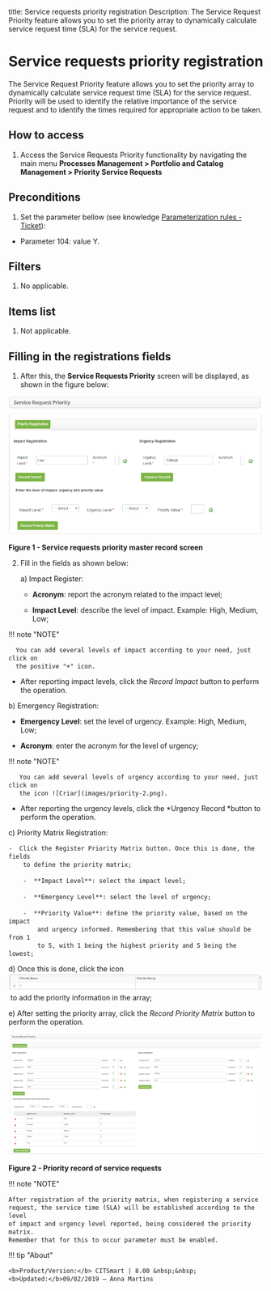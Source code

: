 title: Service requests priority registration
Description: The Service Request Priority feature allows you to set the priority array to dynamically calculate service request time (SLA) for the service request. 

# Service requests priority registration

The Service Request Priority feature allows you to set the priority array to
dynamically calculate service request time (SLA) for the service request.
Priority will be used to identify the relative importance of the service request
and to identify the times required for appropriate action to be taken.

How to access
-------------

1.  Access the Service Requests Priority functionality by navigating the main
    menu **Processes Management > Portfolio and Catalog Management > Priority
    Service Requests**

Preconditions
-------------

1.  Set the parameter bellow (see knowledge [Parameterization rules -
    Ticket][1]):

-   Parameter 104: value Y.

Filters
-------

1.  No applicable.

Items list
----------

1.  Not applicable.

Filling in the registrations fields
-----------------------------------

1.  After this, the **Service Requests Priority** screen will be displayed, as
    shown in the figure below:

   ![Criar](images/priority-1.png)
   
   **Figure 1 - Service requests priority master record screen**

2.  Fill in the fields as shown below:

    a)  Impact Register:

       -  **Acronym**: report the acronym related to the impact level;

       -  **Impact Level**: describe the level of impact. Example: High,
            Medium, Low;

   !!! note "NOTE"

      You can add several levels of impact according to your need, just click on
      the positive "+" icon.

-   After reporting impact levels, click the *Record Impact* button to perform
    the operation.

   b)  Emergency Registration:

   -  **Emergency Level**: set the level of urgency. Example: High, Medium,
        Low;

   -  **Acronym**: enter the acronym for the level of urgency;

   !!! note "NOTE"

       You can add several levels of urgency according to your need, just click on
       the icon ![Criar](images/priority-2.png).  

-   After reporting the urgency levels, click the *Urgency Record *button to
    perform the operation.

   c)  Priority Matrix Registration:

    -  Click the Register Priority Matrix button. Once this is done, the fields
        to define the priority matrix;

        -  **Impact Level**: select the impact level;

        -  **Emergency Level**: select the level of urgency;

        -  **Priority Value**: define the priority value, based on the impact
            and urgency informed. Remembering that this value should be from 1
            to 5, with 1 being the highest priority and 5 being the lowest;

   d)  Once this is done, click the icon ![Criar](images/priority-2.png) to add the priority information in the
    array;

   e)  After setting the priority array, click the *Record Priority Matrix* button
    to perform the operation.

  ![Criar](images/priority-3.png)
  
  **Figure 2 - Priority record of service requests**

!!! note "NOTE"

    After registration of the priority matrix, when registering a service
    request, the service time (SLA) will be established according to the level
    of impact and urgency level reported, being considered the priority matrix.
    Remember that for this to occur parameter must be enabled.

   
[1]:/en-us/citsmart-platform-7/plataform-administration/parameters-list/parametrizaion-ticket.html   
   
!!! tip "About"

    <b>Product/Version:</b> CITSmart | 8.00 &nbsp;&nbsp;
    <b>Updated:</b>09/02/2019 – Anna Martins

